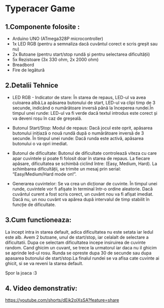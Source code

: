 # Typeracer Game
## 1.Componente folosite :
- Arduino UNO (ATmega328P microcontroller)
- 1x LED RGB (pentru a semnaliza dacă cuvântul corect e scris greșit sau nu)
- 2x Butoane (pentru start/stop rundă și pentru selectarea dificultății)
- 5x Rezistoare (3x 330 ohm, 2x 2000 ohm)
- Breadbord
- Fire de legătură

## 2.Detalii Tehnice
- LED RGB - Indicator de stare: În starea de repaus, LED-ul va avea culoarea albă.La apăsarea butonului de start, LED-ul va clipi timp de 3 secunde, indicând o numărătoare inversă până la începerea rundei.În timpul unei runde: LED-ul va fi verde dacă textul introdus este corect și va deveni roșu în caz de greșeală.
  
- Butonul Start/Stop: Modul de repaus: Dacă jocul este oprit, apăsarea butonului inițiază o nouă rundă după o numărătoare inversă de 3 secunde. În timpul unei runde: Dacă runda este activă, apăsarea butonului o va opri imediat.
  
- Butonul de dificultate: Butonul de dificultate controlează viteza cu care apar cuvintele și poate fi folosit doar în starea de repaus. La fiecare apăsare, dificultatea se schimbă ciclind între: (Easy, Medium, Hard). La schimbarea dificultății, se trimite un mesaj prin serial: “Easy/Medium/Hard mode on!”.

- Generarea cuvintelor: Se va crea un dicționar de cuvinte. În timpul unei runde, cuvintele vor fi afișate în terminal într-o ordine aleatorie. Dacă cuvântul curent a fost scris corect, un cuvânt nou va fi afișat imediat. Dacă nu, un nou cuvânt va apărea după intervalul de timp stabilit în funcție de dificultate.

## 3.Cum functioneaza:
La incept intra in starea default, adica dificultatea nu este setata iar ledul este alb. Avem 2 butoane, unul de start/stop, iar celalalt de selectare a dificultatii. Dupa ce selectam dificultatea incepe insiruirea de cuvinte random. Cand ghicim un cuvant, se trece la urmatorul iar daca nu il ghicim se aprinde led-ul rosu. Runda se opreste dupa 30 de secunde sau dupa apasarea butonului de start/stop.La finalul rundei se va afisa cate cuvinte ai ghicit, si se va reveni la starea default.

Spor la joaca :3


## 4. Video demonstrativ:
https://youtube.com/shorts/dEik2olXsSA?feature=share
